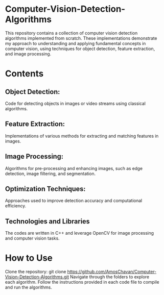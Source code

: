 # Computer-Vision-Detection-Algorithms
This repository contains a collection of computer vision detection algorithms implemented from scratch. These implementations demonstrate my approach to understanding and applying fundamental concepts in computer vision, using techniques for object detection, feature extraction, and image processing.
# Contents
## Object Detection: 
Code for detecting objects in images or video streams using classical algorithms.
## Feature Extraction: 
Implementations of various methods for extracting and matching features in images.
## Image Processing: 
Algorithms for pre-processing and enhancing images, such as edge detection, image filtering, and segmentation.
## Optimization Techniques: 
Approaches used to improve detection accuracy and computational efficiency.
## Technologies and Libraries
The codes are written in C++ and leverage OpenCV for image processing and computer vision tasks.

# How to Use
Clone the repository: git clone https://github.com/AmosChavan/Computer-Vision-Detection-Algorithms.git
Navigate through the folders to explore each algorithm.
Follow the instructions provided in each code file to compile and run the algorithms.
